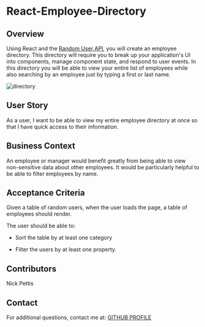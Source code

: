 # React-Employee-Directory

## Overview

Using React and the [Random User API](https://randomuser.me/), you will create an employee directory. This directory will require you to break up your application's UI into components, manage component state, and respond to user events. In this directory you will be able to view your entire list of employees while also searching by an employee just by typing a first or last name.

![directory](https://user-images.githubusercontent.com/65740432/97121502-13ce0700-16f5-11eb-9e67-e1f70694d2d8.PNG)

## User Story

As a user, I want to be able to view my entire employee directory at once so that I have quick access to their information.

## Business Context

An employee or manager would benefit greatly from being able to view non-sensitive data about other employees. It would be particularly helpful to be able to filter employees by name.

## Acceptance Criteria

Given a table of random users, when the user loads the page, a table of employees should render. 

The user should be able to:

  * Sort the table by at least one category

  * Filter the users by at least one property.

## Contributors

Nick Pettis

## Contact

For additional questions, contact me at: 
 [GITHUB PROFILE](https://github.com/pettisnick)
 
